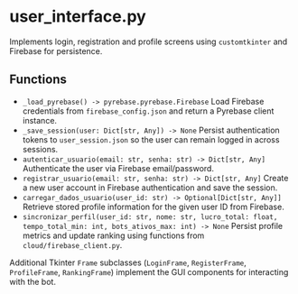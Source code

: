 # user_interface.py

Implements login, registration and profile screens using `customtkinter` and
Firebase for persistence.

## Functions
- `_load_pyrebase() -> pyrebase.pyrebase.Firebase`
  Load Firebase credentials from `firebase_config.json` and return a Pyrebase
  client instance.
- `_save_session(user: Dict[str, Any]) -> None`
  Persist authentication tokens to `user_session.json` so the user can remain
  logged in across sessions.
- `autenticar_usuario(email: str, senha: str) -> Dict[str, Any]`
  Authenticate the user via Firebase email/password.
- `registrar_usuario(email: str, senha: str) -> Dict[str, Any]`
  Create a new user account in Firebase authentication and save the session.
- `carregar_dados_usuario(user_id: str) -> Optional[Dict[str, Any]]`
  Retrieve stored profile information for the given user ID from Firebase.
- `sincronizar_perfil(user_id: str, nome: str, lucro_total: float, tempo_total_min: int, bots_ativos_max: int) -> None`
  Persist profile metrics and update ranking using functions from
  `cloud/firebase_client.py`.

Additional Tkinter `Frame` subclasses (`LoginFrame`, `RegisterFrame`,
`ProfileFrame`, `RankingFrame`) implement the GUI components for interacting
with the bot.
